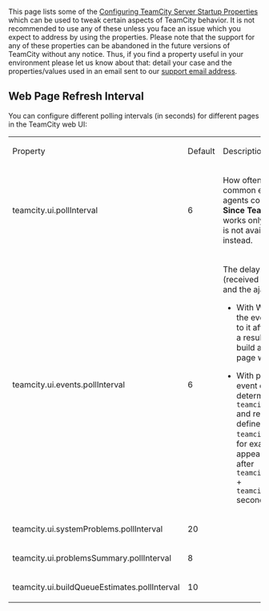 [//]: # (title: TeamCity Tweaks)
[//]: # (auxiliary-id: TeamCity Tweaks)


This page lists some of the [Configuring TeamCity Server Startup Properties](configuring-teamcity-server-startup-properties.md) which can be used to tweak certain aspects of TeamCity behavior.
It is not recommended to use any of these unless you face an issue which you expect to address by using the properties.
Please note that the support for any of these properties can be abandoned in the future versions of TeamCity without any notice. Thus, if you find a property useful in your environment please let us know about that: detail your case and the properties/values used in an email sent to our [support email address](feedback.md).


## Web Page Refresh Interval



You can configure different polling intervals (in seconds) for different pages in the TeamCity web UI:



<table>
<tr>


<td>

 Property 


</td>


<td>

 Default 


</td>


<td>

 Description 

</td>
</tr>
<tr>

<td>

teamcity.ui.pollInterval


</td>


<td>
 
 6

[//]: # (Internal note. Do not delete. "TeamCity Tweaksd323e59.txt")    


</td>


<td>

 How often the server is queried for common events (like build statuses, agents counter and so on).   
__Since TeamCity 9.0__ this property works only if WebSocket connection is not available and polling is used instead.


</td>
</tr>
<tr>


<td>

teamcity.ui.events.pollInterval


</td>


<td>
 
6


[//]: # (Internal note. Do not delete. "TeamCity Tweaksd323e83.txt")    


</td>


<td>

The delay between an event (received via polling or WebSockets) and the ajax request to update the UI.

	
* With WebSocket, a client receives the event immediately, but reacts to it after the specified interval; as a result, for example, a started build appears on the Overview page with a delay.
	
* With polling, a client receives the event during the polling request determined by `teamcity.ui.events.pollInterval` and reacts to it after the delay defined by `teamcity.ui.events.pollInterval`: for example, a started build appears on the Overview page after `teamcity.ui.events.pollInterval` \+ `teamcity.ui.events.pollInterval` seconds


</td>
</tr>
<tr>

<td>

teamcity.ui.systemProblems.pollInterval


</td>


<td>
 
20

[//]: # (Internal note. Do not delete. "TeamCity Tweaksd323e125.txt")    


</td>


<td>

 


</td>
</tr>
<tr>


<td>

teamcity.ui.problemsSummary.pollInterval


</td>


<td>
 
8

[//]: # (Internal note. Do not delete. "TeamCity Tweaksd323e146.txt")    



</td>


<td>

 
</td>
</tr>
<tr>


<td>

teamcity.ui.buildQueueEstimates.pollInterval


</td>


<td>
 
10

[//]: # (Internal note. Do not delete. "TeamCity Tweaksd323e168.txt")    
 

</td>


<td>


</td>
</tr>
</table>

[//]: # (Internal note. Do not delete. "TeamCity Tweaksd323e181.txt")    
